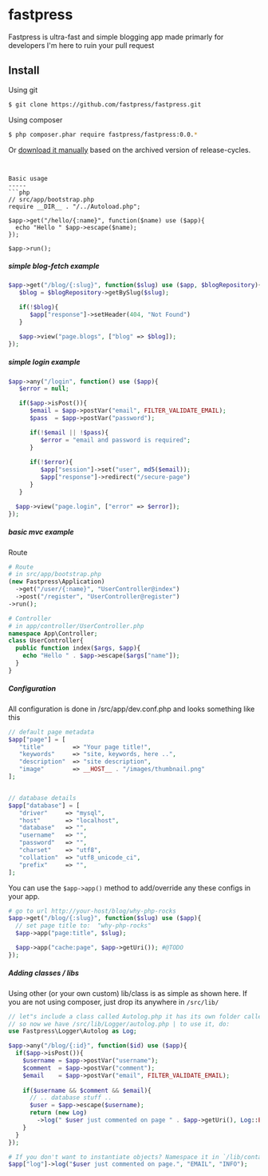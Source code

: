 # fastpress 

Fastpress is ultra-fast and simple blogging app made primarly for developers
I'm here to ruin your pull request

Install
-----
Using git
```bash
$ git clone https://github.com/fastpress/fastpress.git
```
Using composer
```bash
$ php composer.phar require fastpress/fastpress:0.0.*
```
Or [download it manually][fastpress_releases] based on the archived version of release-cycles.
```


Basic usage
-----
```php
// src/app/bootstrap.php
require __DIR__ . "/../Autoload.php";

$app->get("/hello/{:name}", function($name) use ($app){
  echo "Hello " $app->escape($name); 
});

$app->run();
```

##### simple blog-fetch example 
```php
$app->get("/blog/{:slug}", function($slug) use ($app, $blogRepository){
   $blog = $blogRepository->getBySlug($slug); 

   if(!$blog){
      $app["response"]->setHeader(404, "Not Found")
   }

   $app->view("page.blogs", ["blog" => $blog]); 
});
```

##### simple login example
```php
$app->any("/login", function() use ($app){
   $error = null; 

   if($app->isPost()){
      $email = $app->postVar("email", FILTER_VALIDATE_EMAIL);
      $pass  = $app->postVar("password"); 

      if(!$email || !$pass){
         $error = "email and password is required"; 
      }
    
      if(!$error){
         $app["session"]->set("user", md5($email));
         $app["response"]->redirect("/secure-page")
      }
   }

  $app->view("page.login", ["error" => $error]); 
});
```

##### basic mvc example
Route
```php 
# Route
# in src/app/bootstrap.php
(new Fastpress\Application)
  ->get("/user/{:name}", "UserController@index")
  ->post("/register", "UserController@register")
->run(); 

# Controller
# in app/controller/UserController.php 
namespace App\Controller; 
class UserController{
  public function index($args, $app){
    echo "Hello " . $app->escape($args["name"]); 
  }
}
```

##### Configuration
All configuration is done in /src/app/dev.conf.php and looks something like this
```php 
// default page metadata
$app["page"] = [
   "title"        => "Your page title!",
   "keywords"     => "site, keywords, here ..",
   "description"  => "site description", 
   "image"        => __HOST__ . "/images/thumbnail.png"
];


// database details 
$app["database"] = [
   "driver"     => "mysql",
   "host"       => "localhost",
   "database"   => "",
   "username"   => "",
   "password"   => "",
   "charset"    => "utf8",
   "collation"  => "utf8_unicode_ci",
   "prefix"     => "",
];
```
You can use the `$app->app()` method to add/override any these configs in your app.
```php
# go to url http://your-host/blog/why-php-rocks
$app->get("/blog/{:slug}", function($slug) use ($app){  
  // set page title to:  "why-php-rocks"
  $app->app("page:title", $slug); 

  $app->app("cache:page", $app->getUri()); #@TODO
});
```

##### Adding classes / libs 
Using other (or your own custom) lib/class is as simple as shown here. 
If you are not using composer, just drop its anywhere in `/src/lib/`
```php
// let"s include a class called Autolog.php it has its own folder called "Logger"
// so now we have /src/lib/Logger/autolog.php | to use it, do:
use Fastpress\Logger\Autolog as Log; 

$app->any("/blog/{:id}", function($id) use ($app){
  if($app->isPost()){
    $username = $app->postVar("username"); 
    $comment  = $app->postVar("comment"); 
    $email    = $app->postVar("email", FILTER_VALIDATE_EMAIL);
    
    if($username && $comment && $email){
      // .. database stuff .. 
      $user = $app->escape($username);
      return (new Log)
        ->log(" $user just commented on page " . $app->getUri(), Log::EMAIL, log::INFO);
    }
  }
});

# If you don't want to instantiate objects? Namespace it in `/lib/container.php` and use it as 
$app["log"]->log("$user just commented on page.", "EMAIL", "INFO");
```



[fastpress_releases]: http://github.com/fastpress/fastpress/releases